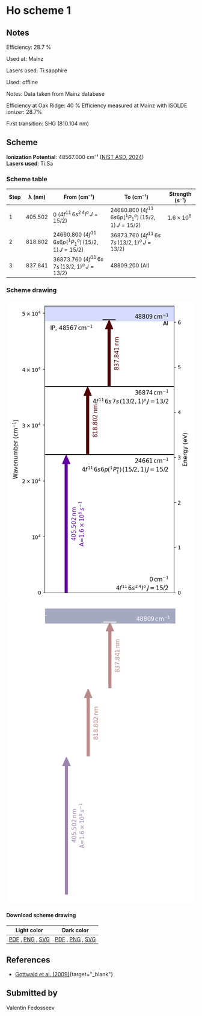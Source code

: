 # Ho scheme 1

## Notes

Efficiency: 28.7 %

Used at: Mainz

Lasers used: Ti:sapphire

Used: offline

Notes: Data taken from Mainz database

Efficiency at Oak Ridge: 40 %
Efficiency measured at Mainz with ISOLDE ionizer: 28.7%

First transition: SHG (810.104 nm)





## Scheme

**Ionization Potential**: 48567.000 cm⁻¹ ([NIST ASD, 2024](https://www.nist.gov/pml/atomic-spectra-database))  
**Lasers used**: Ti:Sa

### Scheme table

| Step | λ (nm)  |                      From (cm⁻¹)                       |                       To (cm⁻¹)                        |   Strength (s⁻¹)    |
| ---- | ------- | ------------------------------------------------------ | ------------------------------------------------------ | ------------------- |
| 1    | 405.502 | 0 ($4f^{11}\,6s^{2}\,^{4}I^{o}\,J=15/2$)               | 24660.800 ($4f^{11}\,6s6p(^1P^o_1)\,(15/2,1)\,J=15/2$) | $1.6 \times 10^{8}$ |
| 2    | 818.802 | 24660.800 ($4f^{11}\,6s6p(^1P^o_1)\,(15/2,1)\,J=15/2$) | 36873.760 ($4f^{11}\,6s\,7s\,(13/2,1)^{o}\,J=13/2$)    |                     |
| 3    | 837.841 | 36873.760 ($4f^{11}\,6s\,7s\,(13/2,1)^{o}\,J=13/2$)    | 48809.200 (AI)                                         |                     |


### Scheme drawing

![ho scheme, light mode](ho-001/ho-001-light.png#only-light)
![ho scheme, dark mode](ho-001/ho-001-dark-web.png#only-dark)

#### Download scheme drawing

|                                            Light color                                            |                                           Dark color                                           |
| ------------------------------------------------------------------------------------------------- | ---------------------------------------------------------------------------------------------- |
| [PDF](ho-001/ho-001-light.pdf) , [PNG](ho-001/ho-001-light.png) , [SVG](ho-001/ho-001-light.svg)  | [PDF](ho-001/ho-001-dark.pdf) , [PNG](ho-001/ho-001-dark.png) , [SVG](ho-001/ho-001-dark.svg)  |


## References

  - [Gottwald et al. (2009)](https://doi.org/10.1063/1.3115590){target="_blank"}



## Submitted by

Valentin Fedosseev

